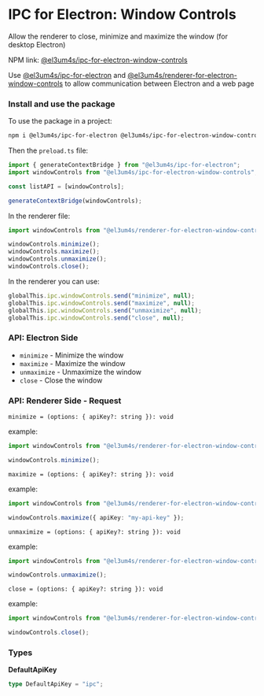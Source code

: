 # IPC for Electron: Window Controls

Allow the renderer to close, minimize and maximize the window (for desktop Electron)

NPM link: [@el3um4s/ipc-for-electron-window-controls](https://www.npmjs.com/package/@el3um4s/ipc-for-electron-window-controls)

Use [@el3um4s/ipc-for-electron](https://www.npmjs.com/package/@el3um4s/ipc-for-electron) and [@el3um4s/renderer-for-electron-window-controls](https://www.npmjs.com/package/@el3um4s/renderer-for-electron-window-controls) to allow communication between Electron and a web page

### Install and use the package

To use the package in a project:

```bash
npm i @el3um4s/ipc-for-electron @el3um4s/ipc-for-electron-window-controls @el3um4s/renderer-for-electron-window-controls
```

Then the `preload.ts` file:

```ts
import { generateContextBridge } from "@el3um4s/ipc-for-electron";
import windowControls from "@el3um4s/ipc-for-electron-window-controls";

const listAPI = [windowControls];

generateContextBridge(windowControls);
```

In the renderer file:

```ts
import windowControls from "@el3um4s/renderer-for-electron-window-controls";

windowControls.minimize();
windowControls.maximize();
windowControls.unmaximize();
windowControls.close();
```

In the renderer you can use:

```ts
globalThis.ipc.windowControls.send("minimize", null);
globalThis.ipc.windowControls.send("maximize", null);
globalThis.ipc.windowControls.send("unmaximize", null);
globalThis.ipc.windowControls.send("close", null);
```

### API: Electron Side

- `minimize` - Minimize the window
- `maximize` - Maximize the window
- `unmaximize` - Unmaximize the window
- `close` - Close the window

### API: Renderer Side - Request

`minimize = (options: { apiKey?: string }): void`

example:

```ts
import windowControls from "@el3um4s/renderer-for-electron-window-controls";

windowControls.minimize();
```

`maximize = (options: { apiKey?: string }): void`

example:

```ts
import windowControls from "@el3um4s/renderer-for-electron-window-controls";

windowControls.maximize({ apiKey: "my-api-key" });
```

`unmaximize = (options: { apiKey?: string }): void`

example:

```ts
import windowControls from "@el3um4s/renderer-for-electron-window-controls";

windowControls.unmaximize();
```

`close = (options: { apiKey?: string }): void`

example:

```ts
import windowControls from "@el3um4s/renderer-for-electron-window-controls";

windowControls.close();
```

### Types

**DefaultApiKey**

```ts
type DefaultApiKey = "ipc";
```
